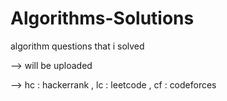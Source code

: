 # Algorithms-Solutions
 algorithm questions that i solved 

--> will be uploaded 

--> hc : hackerrank , lc : leetcode , cf : codeforces 
